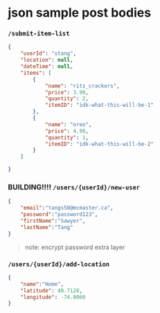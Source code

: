 # json sample post bodies

### `/submit-item-list`

```json
{
    "userId": "stang",
    "location": null,
    "dateTime": null,
    "items": [
        {
            "name": "ritz_crackers",
            "price": 3.99,
            "quantity": 2,
            "itemID": "idk-what-this-will-be-1"
        },
        {
            "name": "oreo",
            "price": 4.98,
            "quantity": 1,
            "itemID": "idk-what-this-will-be-2"
        }
    ]

}
```

### BUILDING!!!! `/users/{userId}/new-user`

```json
{
    "email":"tangs50@mcmaster.ca",
    "password":"password123",
    "firstName":"Sawyer",
    "lastName":"Tang"
}
```
> note: encrypt password extra layer

### `/users/{userId}/add-location`

```json
{
    "name":"Home",
    "latitude": 40.7128,
    "longitude": -74.0060
}
```
